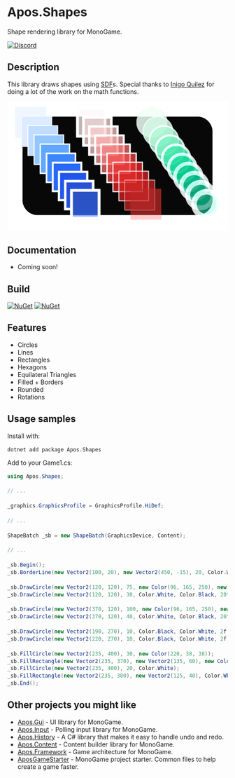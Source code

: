 # Apos.Shapes
Shape rendering library for MonoGame.

[![Discord](https://img.shields.io/discord/355231098122272778.svg)](https://discord.gg/MonoGame)

## Description

This library draws shapes using [SDF](https://en.wikipedia.org/wiki/Signed_distance_function)s. Special thanks to [Inigo Quilez](https://iquilezles.org/) for doing a lot of the work on the math functions.

![](./Images/example.png)

## Documentation

* Coming soon!

## Build

[![NuGet](https://img.shields.io/nuget/v/Apos.Shapes.svg)](https://www.nuget.org/packages/Apos.Shapes/) [![NuGet](https://img.shields.io/nuget/dt/Apos.Shapes.svg)](https://www.nuget.org/packages/Apos.Shapes/)

## Features

* Circles
* Lines
* Rectangles
* Hexagons
* Equilateral Triangles
* Filled + Borders
* Rounded
* Rotations

## Usage samples

Install with:

```
dotnet add package Apos.Shapes
```

Add to your Game1.cs:

```csharp
using Apos.Shapes;

// ...

_graphics.GraphicsProfile = GraphicsProfile.HiDef;

// ...

ShapeBatch _sb = new ShapeBatch(GraphicsDevice, Content);

// ...

_sb.Begin();
_sb.BorderLine(new Vector2(100, 20), new Vector2(450, -15), 20, Color.White, 2f);

_sb.DrawCircle(new Vector2(120, 120), 75, new Color(96, 165, 250), new Color(191, 219, 254), 4f);
_sb.DrawCircle(new Vector2(120, 120), 30, Color.White, Color.Black, 20f);

_sb.DrawCircle(new Vector2(370, 120), 100, new Color(96, 165, 250), new Color(191, 219, 254), 4f);
_sb.DrawCircle(new Vector2(370, 120), 40, Color.White, Color.Black, 20f);

_sb.DrawCircle(new Vector2(190, 270), 10, Color.Black, Color.White, 2f);
_sb.DrawCircle(new Vector2(220, 270), 10, Color.Black, Color.White, 2f);

_sb.FillCircle(new Vector2(235, 400), 30, new Color(220, 38, 38));
_sb.FillRectangle(new Vector2(235, 370), new Vector2(135, 60), new Color(220, 38, 38));
_sb.FillCircle(new Vector2(235, 400), 20, Color.White);
_sb.FillRectangle(new Vector2(235, 380), new Vector2(125, 40), Color.White);
_sb.End();
```

## Other projects you might like

* [Apos.Gui](https://github.com/Apostolique/Apos.Gui) - UI library for MonoGame.
* [Apos.Input](https://github.com/Apostolique/Apos.Input) - Polling input library for MonoGame.
* [Apos.History](https://github.com/Apostolique/Apos.History) - A C# library that makes it easy to handle undo and redo.
* [Apos.Content](https://github.com/Apostolique/Apos.Content) - Content builder library for MonoGame.
* [Apos.Framework](https://github.com/Apostolique/Apos.Framework) - Game architecture for MonoGame.
* [AposGameStarter](https://github.com/Apostolique/AposGameStarter) - MonoGame project starter. Common files to help create a game faster.
